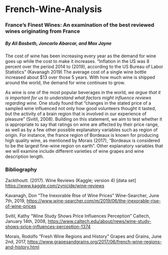 # French-Wine-Analysis
### France’s Finest Wines: An examination of the best reviewed wines originating from France

##### By Ali Basbeth, Joncarlo Abarcar, and Max Jayne


The cost of wine has been increasing every year as the demand for wine goes up while the cost to make it increases. “Inflation in the US was 8 percent over the period 2014 to (2019), according to the US Bureau of Labor Statistics” (Kavanagh 2019) The average cost of a single wine bottle increased about $13 over those 5 years. With how much wine is shipped around the world, the demand for wine continues to grow.

As wine is one of the most popular beverages in the world, *we argue that it is important for us to understand what factors might influence reviews regarding wine*. One study found that “changes in the stated price of a sampled wine influenced not only how good volunteers thought it tasted, but the activity of a brain region that is involved in our experience of pleasure” (Svitil, 2008). Building on this statement, we aim to test whether it is appropriate to say that ratings on wine are affected by their price range, as well as by a few other possible explanatory variables such as region of origin. For instance, the france region of Bordeaux is known for producing high quality wine, as mentioned by Morais (2017), “Bordeaux is considered to be the largest fine-wine region on earth”. Other explanatory variables that we will examine include different varieties of wine grapes and wine description length.

### Bibliography

Zackthoutt. (2017). Wine Reviews (Kaggle; version 4) [data set] https://www.kaggle.com/zynicide/wine-reviews

Kavanagh, Don “The Inexorable Rise of Wine Prices” Wine-Searcher, June 7th, 2019, https://www.wine-searcher.com/m/2019/06/the-inexorable-rise-of-wine-prices

Svitil, Kathy “Wine Study Shows Price Influences Perception” Caltech, January 14th, 2008, https://www.caltech.edu/about/news/wine-study-shows-price-influences-perception-1374

Morais, Rodolfo “Fresh Wine Regions and History” Grapes and Grains, June 2nd, 2017, https://www.grapesandgrains.org/2017/06/french-wine-regions-and-history.html
